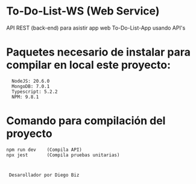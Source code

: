 # To-Do-List-WS (Web Service)
 API REST (back-end) para asistir app web To-Do-List-App usando API's

# Paquetes necesario de instalar para compilar en local este proyecto:

      
      NodeJS: 20.6.0
      MongoDB: 7.0.1
      Typescript: 5.2.2
      NPM: 9.8.1

# Comando para compilación del proyecto

    npm run dev    (Compila API)
    npx jest       (Compila pruebas unitarias)


# 
     Desarollador por Diego Biz
